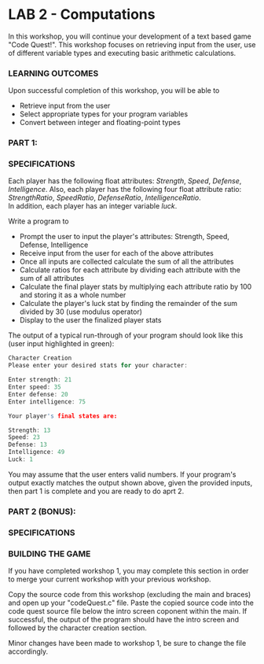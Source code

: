 # LAB 2 - Computations

In this workshop, you will continue your development of a text based game "Code Quest!". This workshop focuses on retrieving input from the user, use of different variable types and executing basic arithmetic calculations.

### LEARNING OUTCOMES

Upon successful completion of this workshop, you will be able to

- Retrieve input from the user
- Select appropriate types for your program variables
- Convert between integer and floating-point types

### PART 1:

### SPECIFICATIONS

Each player has the following float attributes: _Strength_, _Speed_, _Defense_, _Intelligence_. Also, each player has the following four float attribute ratio: _StrengthRatio_, _SpeedRatio_, _DefenseRatio_, _IntelligenceRatio_.  
In addition, each player has an integer variable _luck_.

Write a program to 
- Prompt the user to input the player's attributes: Strength, Speed, Defense, Intelligence
- Receive input from the user for each of the above attributes
- Once all inputs are collected calculate the sum of all the attributes
- Calculate ratios for each attribute by dividing each attribute with the sum of all attributes
- Calculate the final player stats by multiplying each attribute ratio by 100 and storing it as a whole number
- Calculate the player's luck stat by finding the remainder of the sum divided by 30 (use modulus operator)
- Display to the user the finalized player stats

The output of a typical run-through of your program should look like this (user input highlighted in green):

```c
Character Creation
Please enter your desired stats for your character:

Enter strength: 21
Enter speed: 35
Enter defense: 20
Enter intelligence: 75

Your player's final states are:

Strength: 13
Speed: 23
Defense: 13
Intelligence: 49
Luck: 1
```

You may assume that the user enters valid numbers. If your program's output exactly matches the output shown above, given the provided inputs, then part 1 is complete and you are ready to do aprt 2.

### PART 2 (BONUS):

### SPECIFICATIONS

### BUILDING THE GAME

If you have completed workshop 1, you may complete this section in order to merge your current workshop with your previous workshop.

Copy the source code from this workshop (excluding the main and braces) and open up your "codeQuest.c" file. Paste the copied source code into the code quest source file below the intro screen coponent within the main. If successful, the output of the program should have the intro screen and followed by the character creation section.

Minor changes have been made to workshop 1, be sure to change the file accordingly.
